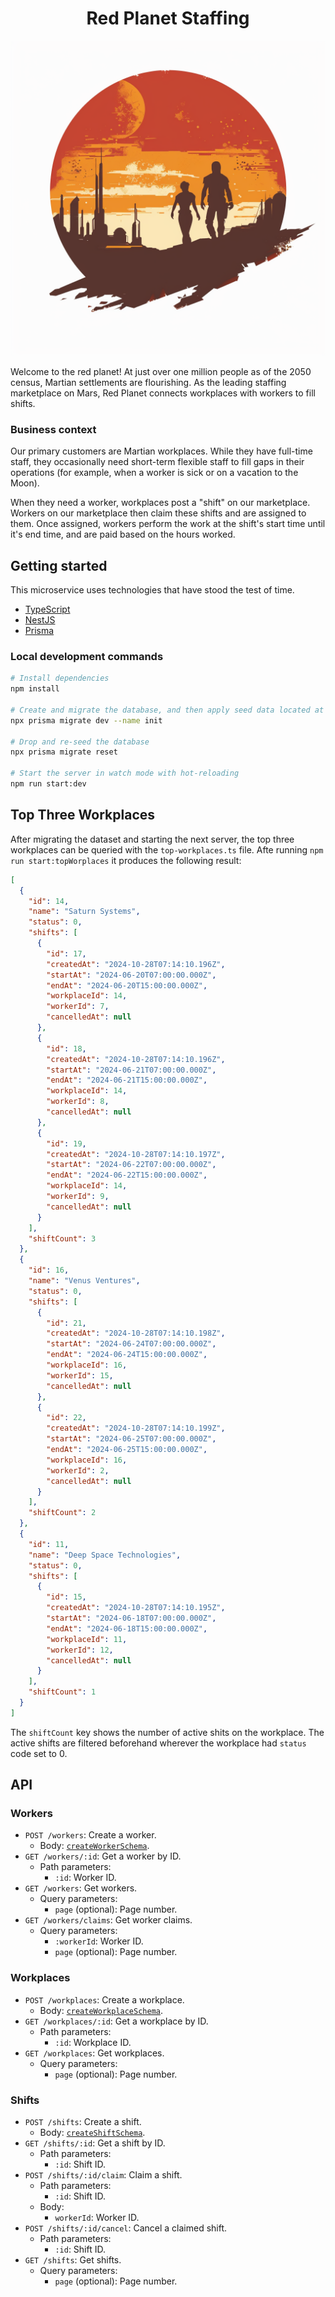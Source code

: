 <h1 align="center">Red Planet Staffing</h1>
<img src="./assets/red-planet.webp" alt="Red Planet Staffing" >

Welcome to the red planet! At just over one million people as of the 2050 census, Martian settlements are flourishing. As the leading staffing marketplace on Mars, Red Planet connects workplaces with workers to fill shifts.

### Business context

Our primary customers are Martian workplaces. While they have full-time staff, they occasionally need short-term flexible staff to fill gaps in their operations (for example, when a worker is sick or on a vacation to the Moon).

When they need a worker, workplaces post a "shift" on our marketplace. Workers on our marketplace then claim these shifts and are assigned to them. Once assigned, workers perform the work at the shift's start time until it's end time, and are paid based on the hours worked.

## Getting started

This microservice uses technologies that have stood the test of time.

- [TypeScript](https://www.typescriptlang.org/)
- [NestJS](https://docs.nestjs.com/)
- [Prisma](https://www.prisma.io/docs/concepts/components/prisma-client)

### Local development commands

```bash
# Install dependencies
npm install

# Create and migrate the database, and then apply seed data located at `./prisma/seed`
npx prisma migrate dev --name init

# Drop and re-seed the database
npx prisma migrate reset

# Start the server in watch mode with hot-reloading
npm run start:dev
```

## Top Three Workplaces

After migrating the dataset and starting the next server, the top three workplaces can be queried with the `top-workplaces.ts` file. Afte running `npm run start:topWorplaces` it produces the following result:
  ```json
  [
    {
      "id": 14,
      "name": "Saturn Systems",
      "status": 0,
      "shifts": [
        {
          "id": 17,
          "createdAt": "2024-10-28T07:14:10.196Z",
          "startAt": "2024-06-20T07:00:00.000Z",
          "endAt": "2024-06-20T15:00:00.000Z",
          "workplaceId": 14,
          "workerId": 7,
          "cancelledAt": null
        },
        {
          "id": 18,
          "createdAt": "2024-10-28T07:14:10.196Z",
          "startAt": "2024-06-21T07:00:00.000Z",
          "endAt": "2024-06-21T15:00:00.000Z",
          "workplaceId": 14,
          "workerId": 8,
          "cancelledAt": null
        },
        {
          "id": 19,
          "createdAt": "2024-10-28T07:14:10.197Z",
          "startAt": "2024-06-22T07:00:00.000Z",
          "endAt": "2024-06-22T15:00:00.000Z",
          "workplaceId": 14,
          "workerId": 9,
          "cancelledAt": null
        }
      ],
      "shiftCount": 3
    },
    {
      "id": 16,
      "name": "Venus Ventures",
      "status": 0,
      "shifts": [
        {
          "id": 21,
          "createdAt": "2024-10-28T07:14:10.198Z",
          "startAt": "2024-06-24T07:00:00.000Z",
          "endAt": "2024-06-24T15:00:00.000Z",
          "workplaceId": 16,
          "workerId": 15,
          "cancelledAt": null
        },
        {
          "id": 22,
          "createdAt": "2024-10-28T07:14:10.199Z",
          "startAt": "2024-06-25T07:00:00.000Z",
          "endAt": "2024-06-25T15:00:00.000Z",
          "workplaceId": 16,
          "workerId": 2,
          "cancelledAt": null
        }
      ],
      "shiftCount": 2
    },
    {
      "id": 11,
      "name": "Deep Space Technologies",
      "status": 0,
      "shifts": [
        {
          "id": 15,
          "createdAt": "2024-10-28T07:14:10.195Z",
          "startAt": "2024-06-18T07:00:00.000Z",
          "endAt": "2024-06-18T15:00:00.000Z",
          "workplaceId": 11,
          "workerId": 12,
          "cancelledAt": null
        }
      ],
      "shiftCount": 1
    }
  ]
  ```

  The `shiftCount` key shows the number of active shits on the workplace. The active shifts are filtered beforehand wherever the workplace had `status` code set to 0.

## API

### Workers

- `POST /workers`: Create a worker.
  - Body: [`createWorkerSchema`](./src/modules/workers/workers.schemas.ts).
- `GET /workers/:id`: Get a worker by ID.
  - Path parameters:
    - `:id`: Worker ID.
- `GET /workers`: Get workers.
  - Query parameters:
    - `page` (optional): Page number.
- `GET /workers/claims`: Get worker claims.
  - Query parameters:
    - `:workerId`: Worker ID.
    - `page` (optional): Page number.

### Workplaces

- `POST /workplaces`: Create a workplace.
  - Body: [`createWorkplaceSchema`](./src/modules/workplaces/workplaces.schemas.ts).
- `GET /workplaces/:id`: Get a workplace by ID.
  - Path parameters:
    - `:id`: Workplace ID.
- `GET /workplaces`: Get workplaces.
  - Query parameters:
    - `page` (optional): Page number.

### Shifts

- `POST /shifts`: Create a shift.
  - Body: [`createShiftSchema`](./src/modules/shifts/shifts.schemas.ts).
- `GET /shifts/:id`: Get a shift by ID.
  - Path parameters:
    - `:id`: Shift ID.
- `POST /shifts/:id/claim`: Claim a shift.
  - Path parameters:
    - `:id`: Shift ID.
  - Body:
    - `workerId`: Worker ID.
- `POST /shifts/:id/cancel`: Cancel a claimed shift.
  - Path parameters:
    - `:id`: Shift ID.
- `GET /shifts`: Get shifts.
  - Query parameters:
    - `page` (optional): Page number.
